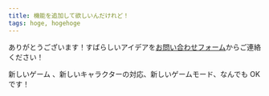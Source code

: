 ```yaml
---
title: 機能を追加して欲しいんだけれど！
tags: hoge, hogehoge
---
```


ありがとうございます！すばらしいアイデアを[お問い合わせフォーム](https://docs.google.com/forms/d/e/1FAIpQLSe5bSPvJ5XQM0IACqZ9NKoHuRUAcC_V1an16JGwHh6HeGd-oQ/viewform)からご連絡ください！

新しいゲーム 、新しいキャラクターの対応、新しいゲームモード、なんでも OK です！
